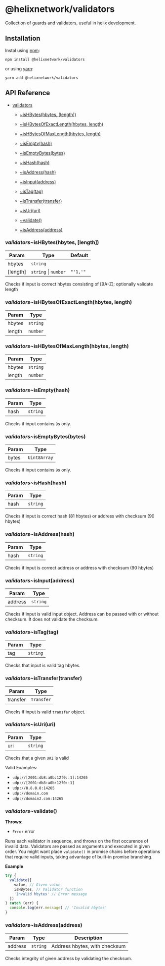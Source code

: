 # @helixnetwork/validators

Collection of guards and validators, useful in helix development.

## Installation

Instal using [npm](https://www.npmjs.org/):
```
npm install @helixnetwork/validators
```

or using [yarn](https://yarnpkg.com/):

```
yarn add @helixnetwork/validators
```

## API Reference


* [validators](#module_validators)

    * [~isHBytes(hbytes, [length])](#module_validators..isHBytes)

    * [~isHBytesOfExactLength(hbytes, length)](#module_validators..isHBytesOfExactLength)

    * [~isHBytesOfMaxLength(hbytes, length)](#module_validators..isHBytesOfMaxLength)

    * [~isEmpty(hash)](#module_validators..isEmpty)

    * [~isEmptyBytes(bytes)](#module_validators..isEmptyBytes)

    * [~isHash(hash)](#module_validators..isHash)

    * [~isAddress(hash)](#module_validators..isAddress)

    * [~isInput(address)](#module_validators..isInput)

    * [~isTag(tag)](#module_validators..isTag)

    * [~isTransfer(transfer)](#module_validators..isTransfer)

    * [~isUri(uri)](#module_validators..isUri)

    * [~validate()](#module_validators..validate)

    * [~isAddress(address)](#module_validators..isAddress)


<a name="module_validators..isHBytes"></a>

### *validators*~isHBytes(hbytes, [length])

| Param | Type | Default |
| --- | --- | --- |
| hbytes | <code>string</code> |  |
| [length] | <code>string</code> \| <code>number</code> | <code>&quot;&#x27;1,&#x27;&quot;</code> |

Checks if input is correct hbytes consisting of [9A-Z]; optionally validate length

<a name="module_validators..isHBytesOfExactLength"></a>

### *validators*~isHBytesOfExactLength(hbytes, length)

| Param | Type |
| --- | --- |
| hbytes | <code>string</code> |
| length | <code>number</code> |

<a name="module_validators..isHBytesOfMaxLength"></a>

### *validators*~isHBytesOfMaxLength(hbytes, length)

| Param | Type |
| --- | --- |
| hbytes | <code>string</code> |
| length | <code>number</code> |

<a name="module_validators..isEmpty"></a>

### *validators*~isEmpty(hash)

| Param | Type |
| --- | --- |
| hash | <code>string</code> |

Checks if input contains `9`s only.

<a name="module_validators..isEmptyBytes"></a>

### *validators*~isEmptyBytes(bytes)

| Param | Type |
| --- | --- |
| bytes | <code>Uint8Array</code> |

Checks if input contains `9`s only.

<a name="module_validators..isHash"></a>

### *validators*~isHash(hash)

| Param | Type |
| --- | --- |
| hash | <code>string</code> |

Checks if input is correct hash (81 hbytes) or address with checksum (90 hbytes)

<a name="module_validators..isAddress"></a>

### *validators*~isAddress(hash)

| Param | Type |
| --- | --- |
| hash | <code>string</code> |

Checks if input is correct address or address with checksum (90 hbytes)

<a name="module_validators..isInput"></a>

### *validators*~isInput(address)

| Param | Type |
| --- | --- |
| address | <code>string</code> |

Checks if input is valid input object. Address can be passed with or without checksum.
It does not validate the checksum.

<a name="module_validators..isTag"></a>

### *validators*~isTag(tag)

| Param | Type |
| --- | --- |
| tag | <code>string</code> |

Checks that input is valid tag hbytes.

<a name="module_validators..isTransfer"></a>

### *validators*~isTransfer(transfer)

| Param | Type |
| --- | --- |
| transfer | <code>Transfer</code> |

Checks if input is valid `transfer` object.

<a name="module_validators..isUri"></a>

### *validators*~isUri(uri)

| Param | Type |
| --- | --- |
| uri | <code>string</code> |

Checks that a given `URI` is valid

Valid Examples:
- `udp://[2001:db8:a0b:12f0::1]:14265`
- `udp://[2001:db8:a0b:12f0::1]`
- `udp://8.8.8.8:14265`
- `udp://domain.com`
- `udp://domain2.com:14265`

<a name="module_validators..validate"></a>

### *validators*~validate()
**Throws**:

- <code>Error</code> error

Runs each validator in sequence, and throws on the first occurence of invalid data.
Validators are passed as arguments and executed in given order.
You might want place `validate()` in promise chains before operations that require valid inputs,
taking advantage of built-in promise branching.

**Example**  
```js
try {
  validate([
    value, // Given value
    isHBytes, // Validator function
    'Invalid hbytes' // Error message
  ])
} catch (err) {
  console.log(err.message) // 'Invalid hbytes'
}
```
<a name="module_validators..isAddress"></a>

### *validators*~isAddress(address)

| Param | Type | Description |
| --- | --- | --- |
| address | <code>string</code> | Address hbytes, with checksum |

Checks integrity of given address by validating the checksum.
